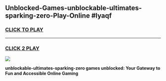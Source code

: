 
## Unblocked-Games-unblockable-ultimates-sparking-zero-Play-Online #lyaqf
<h3>
<a href="https://news.freeplayer.one?title=unblockable-ultimates-sparking-zero&ref=3">CLICK TO PLAY</a></h3>
<hr>

<h3>
<a href="https://news.freeplayer.one?title=unblockable-ultimates-sparking-zero&ref=3">CLICK 2 PLAY</a>
  
</h3>

<a href="https://news.freeplayer.one?title=unblockable-ultimates-sparking-zero&ref=3"><img src="https://clearcache.store/games.png"></a>


**unblockable-ultimates-sparking-zero games unblocked: Your Gateway to Fun and Accessible Online Gaming**
